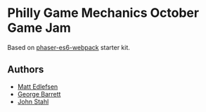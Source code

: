 # Philly Game Mechanics October Game Jam

Based on [phaser-es6-webpack](https://github.com/lean/phaser-es6-webpack) starter kit.

## Authors

 * [Matt Edlefsen](https://github.com/medlefsen)
 * [George Barrett](https://github.com/nefariousdeeds)
 * [John Stahl](https://github.com/JohnStahl)
